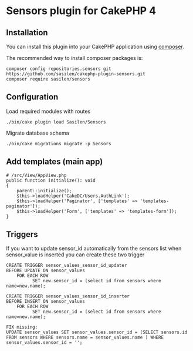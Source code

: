 # Sensors plugin for CakePHP 4

## Installation

You can install this plugin into your CakePHP application using [composer](http://getcomposer.org).

The recommended way to install composer packages is:

```
composer config repositories.sensors git https://github.com/sasilen/cakephp-plugin-sensors.git
composer require sasilen/sensors
```
## Configuration

Load required modules with routes
```
./bin/cake plugin load Sasilen/Sensors
```
Migrate database schema
```
./bin/cake migrations migrate -p Sensors
```
## Add templates (main app)
```
# /src/View/AppView.php
public function initialize(): void
{
    parent::initialize();
    $this->loadHelper('CakeDC/Users.AuthLink');
    $this->loadHelper('Paginator', ['templates' => 'templates-paginator']);
    $this->loadHelper('Form', ['templates' => 'templates-form']);
}
```
## Triggers
If you want to update sensor_id automatically from the sensors list when sensor_value is inserted you can create these two trigger
```
CREATE TRIGGER sensor_values_sensor_id_updater
BEFORE UPDATE ON sensor_values
    FOR EACH ROW
          SET new.sensor_id = (select id from sensors where name=new.name);

CREATE TRIGGER sensor_values_sensor_id_inserter
BEFORE INSERT ON sensor_values
    FOR EACH ROW
          SET new.sensor_id = (select id from sensors where name=new.name);

FIX missing:
UPDATE sensor_values SET sensor_values.sensor_id = (SELECT sensors.id FROM sensors WHERE sensors.name = sensor_values.name ) WHERE sensor_values.sensor_id = '';
```
